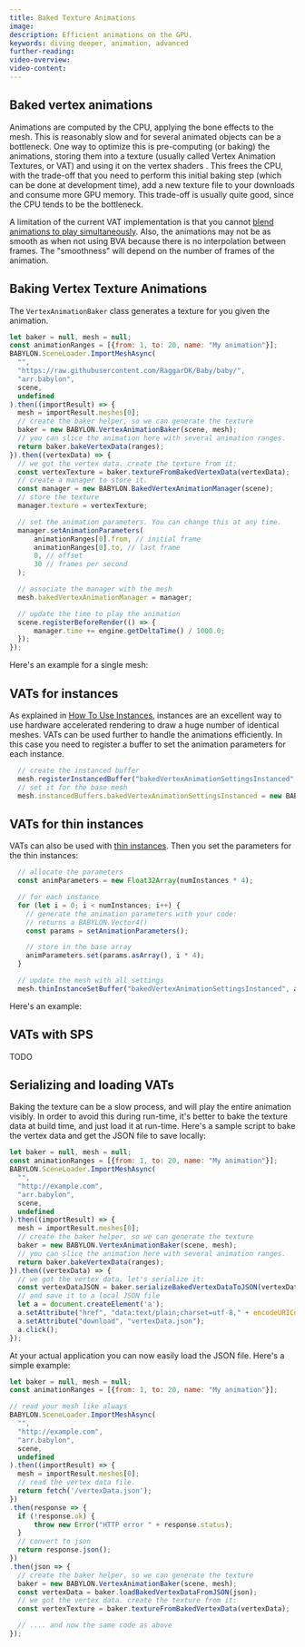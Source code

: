 ```yaml
---
title: Baked Texture Animations
image:
description: Efficient animations on the GPU.
keywords: diving deeper, animation, advanced
further-reading:
video-overview:
video-content:
---
```


## Baked vertex animations

Animations are computed by the CPU, applying the bone effects to the mesh. This is reasonably slow and for several animated objects can be a bottleneck. One way to optimize this is pre-computing (or baking) the animations, storing them into a texture (usually called Vertex Animation Textures, or VAT) and using it on the vertex shaders . This frees the CPU, with the trade-off that you need to perform this initial baking step (which can be done at development time), add a new texture file to your downloads and consume more GPU memory. This trade-off is usually quite good, since the CPU tends to be the bottleneck.

A limitation of the current VAT implementation is that you cannot [blend animations to play simultaneously](./advanced_animations#animation-blending). Also, the animations may not be as smooth as when not using BVA because there is no interpolation between frames. The "smoothness" will depend on the number of frames of the animation.

## Baking Vertex Texture Animations

The `VertexAnimationBaker` class generates a texture for you given the animation.

```js
let baker = null, mesh = null;
const animationRanges = [{from: 1, to: 20, name: "My animation"}];
BABYLON.SceneLoader.ImportMeshAsync(
  "",
  "https://raw.githubusercontent.com/RaggarDK/Baby/baby/",
  "arr.babylon",
  scene,
  undefined
).then((importResult) => {
  mesh = importResult.meshes[0];
  // create the baker helper, so we can generate the texture
  baker = new BABYLON.VertexAnimationBaker(scene, mesh);
  // you can slice the animation here with several animation ranges.
  return baker.bakeVertexData(ranges);
}).then((vertexData) => {
  // we got the vertex data. create the texture from it:
  const vertexTexture = baker.textureFromBakedVertexData(vertexData);
  // create a manager to store it.
  const manager = new BABYLON.BakedVertexAnimationManager(scene);
  // store the texture
  manager.texture = vertexTexture;

  // set the animation parameters. You can change this at any time.
  manager.setAnimationParameters(
      animationRanges[0].from, // initial frame
      animationRanges[0].to, // last frame
      0, // offset
      30 // frames per second
  );

  // associate the manager with the mesh
  mesh.bakedVertexAnimationManager = manager;

  // update the time to play the animation
  scene.registerBeforeRender(() => {
      manager.time += engine.getDeltaTime() / 1000.0;
  });
});
``` 

Here's an example for a single mesh:

<Playground id="#CP2RN9#16" title="Vertex Texture Animations" description="An example of playing a vertex texture animation."/>


## VATs for instances

As explained in [How To Use Instances](/features/featuresDeepDive/mesh/copies/instances), instances are an excellent way to use hardware accelerated rendering to draw a huge number of identical meshes. VATs can be used further to handle the animations efficiently. In this case you need to register a buffer to set the animation parameters for each instance.

```js
  // create the instanced buffer
  mesh.registerInstancedBuffer("bakedVertexAnimationSettingsInstanced", 4);
  // set it for the base mesh
  mesh.instancedBuffers.bakedVertexAnimationSettingsInstanced = new BABYLON.Vector4(0, 0, 0, 0);
```

<Playground id="#CP2RN9#18" title="Vertex Texture Animations on instances" description="An example of playing VATs on instances."/>

## VATs for thin instances

VATs can also be used with [thin instances](/features/featuresDeepDive/mesh/copies/thinInstances). Then you set the parameters for the thin instances:

```js
  // allocate the parameters
  const animParameters = new Float32Array(numInstances * 4);

  // for each instance
  for (let i = 0; i < numInstances; i++) {
    // generate the animation parameters with your code:
    // returns a BABYLON.Vector4()
    const params = setAnimationParameters();

    // store in the base array    
    animParameters.set(params.asArray(), i * 4);
  }

  // update the mesh with all settings
  mesh.thinInstanceSetBuffer("bakedVertexAnimationSettingsInstanced", animParameters, 4);
```

Here's an example:

<Playground id="#CP2RN9#20" title="Vertex Texture Animations on thin instances" description="An example of playing VATs on thin instances."/>

## VATs with SPS

TODO

## Serializing and loading VATs

Baking the texture can be a slow process, and will play the entire animation visibly. In order to avoid this during run-time, it's better to bake the texture data at build time, and just load it at run-time. Here's a sample script to bake the vertex data and get the JSON file to save locally:

```js
let baker = null, mesh = null;
const animationRanges = [{from: 1, to: 20, name: "My animation"}];
BABYLON.SceneLoader.ImportMeshAsync(
  "",
  "http://example.com",
  "arr.babylon",
  scene,
  undefined
).then((importResult) => {
  mesh = importResult.meshes[0];
  // create the baker helper, so we can generate the texture
  baker = new BABYLON.VertexAnimationBaker(scene, mesh);
  // you can slice the animation here with several animation ranges.
  return baker.bakeVertexData(ranges);
}).then((vertexData) => {
  // we got the vertex data. let's serialize it:
  const vertexDataJSON = baker.serializeBakedVertexDataToJSON(vertexData);
  // and save it to a local JSON file
  let a = document.createElement('a');
  a.setAttribute("href", "data:text/plain;charset=utf-8," + encodeURIComponent(vertexDataJSON));
  a.setAttribute("download", "vertexData.json");
  a.click();
});
```

At your actual application you can now easily load the JSON file. Here's a simple example:

```js
let baker = null, mesh = null;
const animationRanges = [{from: 1, to: 20, name: "My animation"}];

// read your mesh like always
BABYLON.SceneLoader.ImportMeshAsync(
  "",
  "http://example.com",
  "arr.babylon",
  scene,
  undefined
).then((importResult) => {
  mesh = importResult.meshes[0];
  // read the vertex data file.
  return fetch('/vertexData.json');
})
.then(response => {
  if (!response.ok) {
      throw new Error("HTTP error " + response.status);
  }
  // convert to json
  return response.json();
})
.then(json => {
  // create the baker helper, so we can generate the texture
  baker = new BABYLON.VertexAnimationBaker(scene, mesh);
  const vertexData = baker.loadBakedVertexDataFromJSON(json);
  // we got the vertex data. create the texture from it:
  const vertexTexture = baker.textureFromBakedVertexData(vertexData);

  // .... and now the same code as above
});
```
